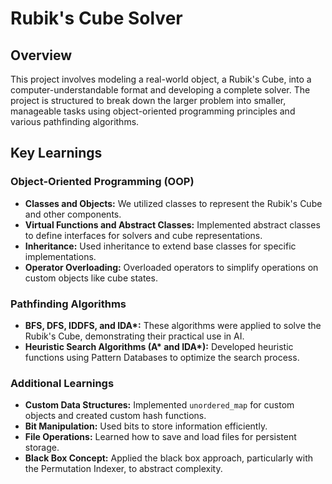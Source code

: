 # Rubik's Cube Solver

## Overview
This project involves modeling a real-world object, a Rubik's Cube, into a computer-understandable format and developing a complete solver. The project is structured to break down the larger problem into smaller, manageable tasks using object-oriented programming principles and various pathfinding algorithms.

## Key Learnings

### Object-Oriented Programming (OOP)
- **Classes and Objects:** We utilized classes to represent the Rubik's Cube and other components.
- **Virtual Functions and Abstract Classes:** Implemented abstract classes to define interfaces for solvers and cube representations.
- **Inheritance:** Used inheritance to extend base classes for specific implementations.
- **Operator Overloading:** Overloaded operators to simplify operations on custom objects like cube states.

### Pathfinding Algorithms
- **BFS, DFS, IDDFS, and IDA\*:** These algorithms were applied to solve the Rubik's Cube, demonstrating their practical use in AI.
- **Heuristic Search Algorithms (A\* and IDA\*):** Developed heuristic functions using Pattern Databases to optimize the search process.

### Additional Learnings
- **Custom Data Structures:** Implemented `unordered_map` for custom objects and created custom hash functions.
- **Bit Manipulation:** Used bits to store information efficiently.
- **File Operations:** Learned how to save and load files for persistent storage.
- **Black Box Concept:** Applied the black box approach, particularly with the Permutation Indexer, to abstract complexity.